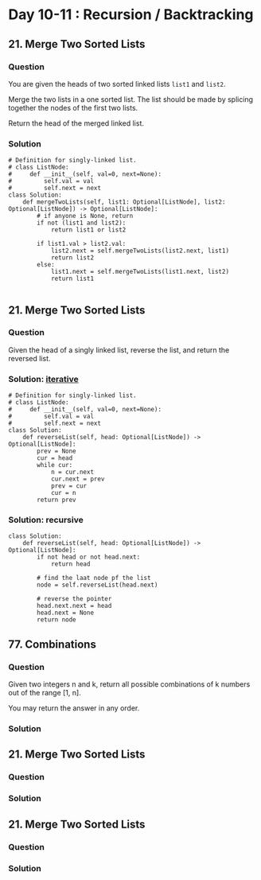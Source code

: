 # Day 10-11 : Recursion / Backtracking
## 21. Merge Two Sorted Lists
### Question
You are given the heads of two sorted linked lists `list1` and `list2`.

Merge the two lists in a one sorted list. The list should be made by splicing together the nodes of the first two lists.

Return the head of the merged linked list.


### Solution
``` 
# Definition for singly-linked list.
# class ListNode:
#     def __init__(self, val=0, next=None):
#         self.val = val
#         self.next = next
class Solution:
    def mergeTwoLists(self, list1: Optional[ListNode], list2: Optional[ListNode]) -> Optional[ListNode]:
        # if anyone is None, return
        if not (list1 and list2):
            return list1 or list2
            
        if list1.val > list2.val:
            list2.next = self.mergeTwoLists(list2.next, list1)
            return list2
        else:
            list1.next = self.mergeTwoLists(list1.next, list2)
            return list1
        
```
## 21. Merge Two Sorted Lists
### Question
Given the head of a singly linked list, reverse the list, and return the reversed list.

### Solution: [iterative](https://leetcode.com/problems/reverse-linked-list/discuss/1449712/Easy-C%2B%2BJavaPythonJavaScript-Explained%2BAnimated)
``` 
# Definition for singly-linked list.
# class ListNode:
#     def __init__(self, val=0, next=None):
#         self.val = val
#         self.next = next
class Solution:
    def reverseList(self, head: Optional[ListNode]) -> Optional[ListNode]:
        prev = None
        cur = head
        while cur:
            n = cur.next
            cur.next = prev
            prev = cur
            cur = n
        return prev
```
### Solution: recursive
``` 
class Solution:
    def reverseList(self, head: Optional[ListNode]) -> Optional[ListNode]:
        if not head or not head.next:
            return head
            
        # find the laat node pf the list
        node = self.reverseList(head.next)
        
        # reverse the pointer
        head.next.next = head
        head.next = None
        return node
```
## 77. Combinations
### Question
Given two integers n and k, return all possible combinations of k numbers out of the range [1, n].

You may return the answer in any order.
### Solution


## 21. Merge Two Sorted Lists
### Question

### Solution

## 21. Merge Two Sorted Lists
### Question

### Solution